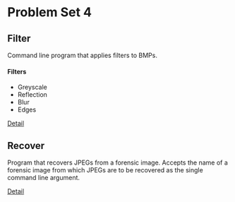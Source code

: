 # Problem Set 4
## Filter
Command line program that applies filters to BMPs.

#### Filters
* Greyscale
* Reflection
* Blur
* Edges

[Detail](https://cs50.harvard.edu/x/2023/psets/4/filter/more/)

## Recover
Program that recovers JPEGs from a forensic image. Accepts the name of a forensic image from which JPEGs are to be recovered as the single command line argument.

[Detail](https://cs50.harvard.edu/x/2023/psets/4/recover/)
